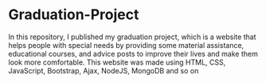 # Graduation-Project
In this repository, I published my graduation project, which is a website that helps people with special needs by providing some material assistance, educational courses, and advice posts to improve their lives and make them look more comfortable. This website was made using HTML, CSS, JavaScript, Bootstrap, Ajax, NodeJS, MongoDB and so on
